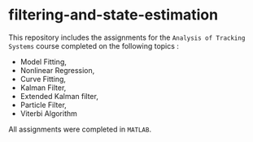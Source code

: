 # filtering-and-state-estimation

This repository includes the assignments for the `Analysis of Tracking Systems` course completed on the following topics :

- Model Fitting,
- Nonlinear Regression,
- Curve Fitting,
- Kalman Filter,
- Extended Kalman filter,
- Particle Filter,
- Viterbi Algorithm

All assignments were completed in `MATLAB`.
